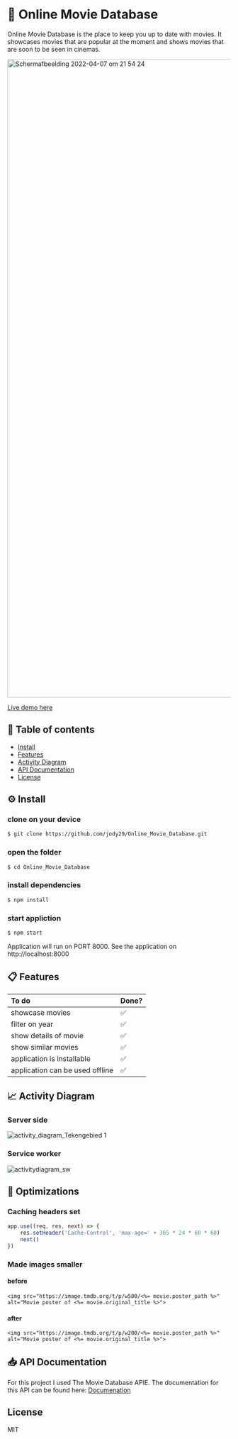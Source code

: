 # 🍿 Online Movie Database
Online Movie Database is the place to keep you up to date with movies. It showcases movies that are popular at the moment and shows movies that are soon to be seen in cinemas.

<img width="1440" alt="Schermafbeelding 2022-04-07 om 21 54 24" src="https://user-images.githubusercontent.com/66092262/162285388-187a52d2-c424-40a3-855f-963ed16edd3a.png">

[Live demo here](https://onlinemoviedata.herokuapp.com/)

## 📔 Table of contents
* [Install]()
* [Features]()
* [Activity Diagram]()
* [API Documentation]()
* [License]()

## ⚙️ Install
### clone on your device
``` bash
$ git clone https://github.com/jody29/Online_Movie_Database.git
```
### open the folder
```bash
$ cd Online_Movie_Database
```

### install dependencies
```bash
$ npm install
```

### start appliction
```bash
$ npm start
```

Application will run on PORT 8000. See the application on http://localhost:8000

## 📋 Features
| To do                        | Done? |
| :--------------------------- | :---- |
| showcase movies              | ✅    |
| filter on year               | ✅    |
| show details of movie        | ✅    |
| show similar movies          | ✅    |
| application is installable   | ✅    |
| application can be used offline | ✅    |


<!-- ...you should implement an explanation of client- server rendering choices 🍽 -->

## 📈 Activity Diagram
### Server side
![activity_diagram_Tekengebied 1](https://user-images.githubusercontent.com/66092262/162439124-e50cef9f-0370-4aa2-85cf-3698b7e54084.png)
### Service worker
![activitydiagram_sw](https://user-images.githubusercontent.com/66092262/162444883-80566d61-e420-47ef-a6cd-e20dd0d6cfa4.png)

## 🔧 Optimizations
### Caching headers set  
```js
app.use((req, res, next) => {
    res.setHeader('Cache-Control', 'max-age=' + 365 * 24 * 60 * 60)
    next()
})
```
### Made images smaller
#### before
`<img src="https://image.tmdb.org/t/p/w500/<%= movie.poster_path %>" alt="Movie poster of <%= movie.original_title %>">`
#### after
`<img src="https://image.tmdb.org/t/p/w200/<%= movie.poster_path %>" alt="Movie poster of <%= movie.original_title %>">`


## 📥 API Documentation
For this project I used The Movie Database APIE. The documentation for this API can be found here:
[Documenation](https://developers.themoviedb.org/3/getting-started/introduction)

<!-- We all stand on the shoulders of giants, please link all the sources you used in to create this project. -->

## License
MIT
